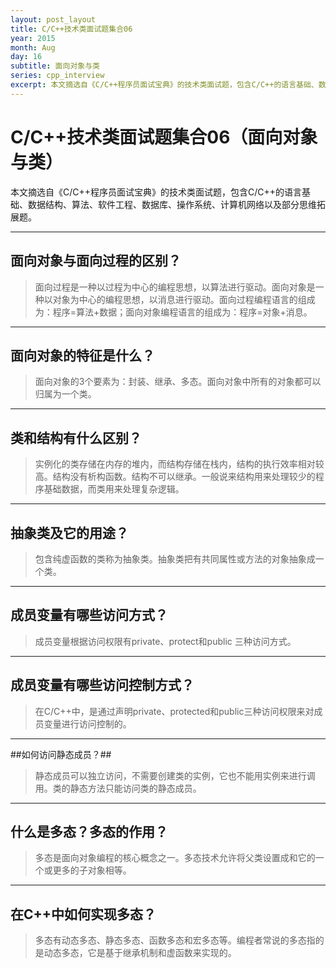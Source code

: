```yaml
---
layout: post_layout
title: C/C++技术类面试题集合06
year: 2015
month: Aug
day: 16
subtitle: 面向对象与类
series: cpp_interview
excerpt: 本文摘选自《C/C++程序员面试宝典》的技术类面试题，包含C/C++的语言基础、数据结构、算法、软件工程、数据库、操作系统、计算机网络以及部分思维拓展题。
---
```


**C/C++技术类面试题集合06（面向对象与类）**
=====

本文摘选自《C/C++程序员面试宝典》的技术类面试题，包含C/C++的语言基础、数据结构、算法、软件工程、数据库、操作系统、计算机网络以及部分思维拓展题。

----------

##  面向对象与面向过程的区别？ ##

> 面向过程是一种以过程为中心的编程思想，以算法进行驱动。面向对象是一种以对象为中心的编程思想，以消息进行驱动。面向过程编程语言的组成为：程序=算法+数据；面向对象编程语言的组成为：程序=对象+消息。

----------

## 面向对象的特征是什么？ ##

> 面向对象的3个要素为：封装、继承、多态。面向对象中所有的对象都可以归属为一个类。

----------

## 类和结构有什么区别？ ##

> 实例化的类存储在内存的堆内，而结构存储在栈内，结构的执行效率相对较高。结构没有析构函数。结构不可以继承。一般说来结构用来处理较少的程序基础数据，而类用来处理复杂逻辑。

----------

## 抽象类及它的用途？ ##

> 包含纯虚函数的类称为抽象类。抽象类把有共同属性或方法的对象抽象成一个类。

----------

##  成员变量有哪些访问方式？ ##

> 成员变量根据访问权限有private、protect和public 三种访问方式。

----------

## 成员变量有哪些访问控制方式？ ##

> 在C/C++中，是通过声明private、protected和public三种访问权限来对成员变量进行访问控制的。

----------

##如何访问静态成员？##

> 静态成员可以独立访问，不需要创建类的实例，它也不能用实例来进行调用。类的静态方法只能访问类的静态成员。

----------

## 什么是多态？多态的作用？ ##

> 多态是面向对象编程的核心概念之一。多态技术允许将父类设置成和它的一个或更多的子对象相等。

----------

## 在C++中如何实现多态？ ##

> 多态有动态多态、静态多态、函数多态和宏多态等。编程者常说的多态指的是动态多态，它是基于继承机制和虚函数来实现的。
